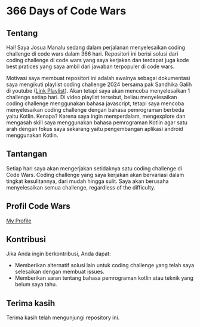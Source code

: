 # 366 Days of Code Wars

## Tentang
Hai! Saya Josua Manalu sedang dalam perjalanan menyelesaikan coding challenge di code wars dalam 366 hari. Repositori ini berisi solusi dari coding challenge di code wars yang saya kerjakan dan terdapat juga kode best pratices yang saya ambil dari jawaban terpopuler di code wars.

Motivasi saya membuat repositori ini adalah awalnya sebagai dokumentasi saya mengikuti playlist coding challenge 2024 bersama pak Sandhika Galih di youtube ([Link Playlist](https://www.youtube.com/playlist?list=PLFIM0718LjIVrOglQcS_ZHkT5T_27Cmea)). Akan tetapi saya akan mencoba menyelesaikan 1 challenge setiap hari.
Di video playlist tersebut, beliau menyelesaikan coding challenge menggunakan bahasa javascript, tetapi saya mencoba menyelesaikan coding challenge dengan bahasa pemrograman berbeda yaitu Kotlin. Kenapa?
Karena saya ingin memperdalam, mengexplore dan mengasah skill saya menggunakan bahasa pemrograman Kotlin agar satu arah dengan fokus saya sekarang yaitu pengembangan aplikasi android menggunakan Kotlin.

## Tantangan
Setiap hari saya akan mengerjakan setidaknya satu coding challenge di Code Wars. Coding challenge yang saya kerjakan akan bervariasi dalam tingkat kesulitannya, dari mudah hingga sulit. Saya akan berusaha menyelesaikan semua challenge, regardless of the difficulty.

## Profil Code Wars
[My Profile](https://www.codewars.com/users/JosuaMnl)

## Kontribusi
Jika Anda ingin berkontribusi, Anda dapat:
- Memberikan alternatif solusi lain untuk coding challenge yang telah saya selesaikan dengan membuat issues.
- Memberikan saran tentang bahasa pemrograman kotlin atau teknik yang belum saya tahu.

## Terima kasih
Terima kasih telah mengunjungi repository ini.
